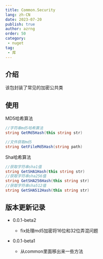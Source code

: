 ```yaml
---
title: Common.Security
lang: zh-CN
date: 2023-07-20
publish: true
author: azrng
order: 50
category:
 - nuget
tag:
 - 库
---
```

## 介绍

该包封装了常见的加密公共类

## 使用

MD5哈希算法

```c#
//字符串md5哈希算法
string GetMd5Hash(this string str)

//文件获取md5
string GetFileMd5Hash(string path)
```

Sha哈希算法

```c#
//获取字符串sha1值
string GetSHA1Hash(this string str)
//获取字符串sha256值
string GetSHA256Hash(this string str)
//获取字符串sha512值
string GetSHA512Hash(this string str)
```

## 版本更新记录

* 0.0.1-beta2
  * fix处理md5加密将16位和32位弄混问题

* 0.0.1-beta1
  * 从common里面移出来一些方法